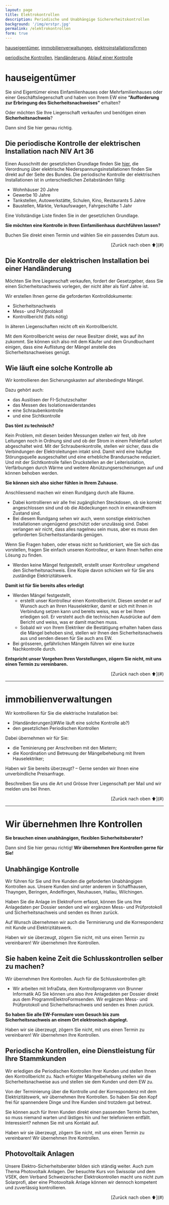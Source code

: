 ```yaml
---
layout: page
title: Elektrokontrollen
description: Periodische und Unabhängige Sichererheitskontrollen
background: '/img/erstpr.jpg'
permalink: /elektrokontrollen
form: true
---
```

[hauseigentümer](#hauseigentümer), [immobilienverwaltungen](#immobilienverwaltungen), [elektroinstallationsfirmen](#wir-übernehmen-ihre-kontrollen)

[periodische Kontrollen](#die-periodische-kontrolle-der-elektrischen-installation-nach-niv-art-36), [Handänderung](#die-kontrolle-der-elektrischen-installation-bei-einer-handänderung), [Ablauf einer Kontrolle](#wie-läuft-eine-solche-kontrolle-ab)

# hauseigentümer

Sie sind Eigentümer eines Einfamilienhauses oder Mehrfamilienhauses oder einer Geschäftsliegenschaft und haben von Ihrem EW eine **“Aufforderung zur Erbringung des Sicherheitsnachweises”** erhalten?

Oder möchten Sie Ihre Liegenschaft verkaufen und benötigen einen **Sicherheitsnachweis**?

Dann sind Sie hier genau richtig.
## Die periodische Kontrolle der elektrischen Installation nach NIV Art 36

Einen Ausschnitt der gesetzlichen Grundlage finden Sie [hier](), die Verordnung über elektrische Niederspannungsinstallationen finden Sie direkt auf der Seite des Bundes. Die periodische Kontrolle der elektrischen Installationen ist in unterschiedlichen Zeitabständen fällig:

  *  Wohnhäuser 20 Jahre
  *  Gewerbe 10 Jahre
  *  Tankstellen, Autowerkstätte, Schulen, Kino, Restaurants 5 Jahre
  *  Baustellen, Märkte, Verkaufswagen, Fahrgeschäfte 1 Jahr

Eine Vollständige Liste finden Sie in der gesetzlichen Grundlage.

**Sie möchten eine Kontrolle in Ihren Einfamilienhaus durchführen lassen?**

Buchen Sie direkt einen Termin und wählen Sie ein passendes Datum aus.
<div style="text-align: right"> [Zurück nach oben ⬆️](#) </div>

## Die Kontrolle der elektrischen Installation bei einer Handänderung

Möchten Sie Ihre Liegenschaft verkaufen, fordert der Gesetzgeber, dass Sie einen Sicherheitsnachweis vorlegen, der nicht älter als fünf Jahre ist.

Wir erstellen Ihnen gerne die geforderten Kontrolldokumente:

  *  Sicherheitsnachweis
  *  Mess- und Prüfprotokoll
  *  Kontrollbericht (falls nötig)

In älteren Liegenschaften reicht oft ein Kontrollbericht.

Mit dem Kontrollbericht weiss der neue Besitzer direkt, was auf ihn zukommt. Sie können sich also mit dem Käufer und dem Grundbuchamt einigen, dass eine Auflistung der Mängel anstelle des Sicherheitsnachweises genügt.

## Wie läuft eine solche Kontrolle ab

Wir kontrollieren den Sicherungskasten auf altersbedingte Mängel.

Dazu gehört auch:

  * das Auslösen der FI-Schutzschalter
  * das Messen des Isolationswiderstandes
  * eine Schraubenkontrolle
  * und eine Sichtkontrolle

**Das tönt zu technisch?**

Kein Problem, mit diesen beiden Messungen stellen wir fest, ob ihre Leitungen noch in Ordnung sind und ob der Strom in einem Fehlerfall sofort abgeschaltet wird. Mit der Schraubenkontrolle, stellen wir sicher, dass die Verbindungen der Elektroleitungen intakt sind. Damit wird eine häufige Störungsquelle ausgeschaltet und eine erhebliche Brandursache reduziert. Und mit der Sichtkontrolle fallen Druckstellen an der Leiterisolation, Verfärbungen durch Wärme und weitere Abnützungserscheinungen auf und können behoben werden.

**Sie können sich also sicher fühlen in Ihrem Zuhause.**

Anschliessend machen wir einen Rundgang durch alle Räume.

  *  Dabei kontrollieren wir alle frei zugänglichen Steckdosen, ob sie korrekt angeschlossen sind und ob die Abdeckungen noch in einwandfreiem Zustand sind.
  *  Bei diesem Rundgang sehen wir auch, wenn sonstige elektrischen Installationen ungenügend geschützt oder unzulässig sind. Dabei verlangen wir nicht, dass alles nagelneu sein muss, aber es muss den geforderten Sicherheitsstandards genügen.

Wenn Sie Fragen haben, oder etwas nicht so funktioniert, wie Sie sich das vorstellen, fragen Sie einfach unseren Kontrolleur, er kann Ihnen helfen eine Lösung zu finden.

  *  Werden keine Mängel festgestellt, erstellt unser Kontrolleur umgehend den Sicherheitsnachweis. Eine Kopie davon schicken wir für Sie ans zuständige Elektrizitätswerk.

**Damit ist für Sie bereits alles erledigt**

  *  Werden Mängel festgestellt,
      *  erstellt unser Kontrolleur einen Kontrollbericht.
        Diesen sendet er auf Wunsch auch an Ihren Hauselektriker, damit er sich mit Ihnen in Verbindung setzen kann und bereits weiss, was er bei Ihnen erledigen soll. Er versteht auch die technischen Ausdrücke auf dem Bericht und weiss, was er damit machen muss.
      *  Sobald wir von Ihrem Elektriker die Bestätigung erhalten haben dass die Mängel behoben sind, stellen wir Ihnen den Sicherheitsnachweis aus und senden diesen für Sie auch ans EW.
  *  Bei grösseren, gefährlichen Mängeln führen wir eine kurze Nachkontrolle durch.

**Entspricht unser Vorgehen Ihren Vorstellungen, zögern Sie nicht, mit uns einen Termin zu vereinbaren.**

<div style="text-align: right"> [Zurück nach oben ⬆️](#) </div>

---

# immobilienverwaltungen

Wir kontrollieren für Sie die elektrische Installation bei:

  *  [Handänderungen](#Wie läuft eine solche Kontrolle ab?)
  *  den gesetzlichen Periodischen Kontrollen


Dabei übernehmen wir für Sie:

*    die Teminierung per Anschreiben mit den Mietern;
*    die Koordination und Betreuung der Mängelbehebung mit Ihrem Hauselektriker;

Haben wir Sie bereits überzeugt? – Gerne senden wir Ihnen eine unverbindliche Preisanfrage.

Beschreiben Sie uns die Art und Grösse Ihrer Liegenschaft per Mail und wir melden uns bei Ihnen.

<div style="text-align: right"> [Zurück nach oben ⬆️](#) </div>

---

# Wir übernehmen Ihre Kontrollen
**Sie brauchen einen unabhängigen, flexiblen Sicherheitsberater?**

Dann sind Sie hier genau richtig!
**Wir übernehmen Ihre Kontrollen gerne für Sie!**

## Unabhängige Kontrolle
Wir führen für Sie und Ihre Kunden die geforderten Unabhängigen Kontrollen aus. Unsere Kunden sind unter anderem in Schaffhausen, Thayngen, Beringen, Andelfingen, Neuhausen, Hallau, Wilchingen.

Haben Sie die Anlage im ElektroForm erfasst, können Sie uns Ihre Anlagedaten per Dossier senden und wir ergänzen Mess- und Prüfprotokoll und Sicherheitsnachweis und senden es Ihnen zurück.

Auf Wunsch übernehmen wir auch die Terminierung und die Korrespondenz mit Kunde und Elektrizitätswerk.

Haben wir sie überzeugt, zögern Sie nicht, mit uns einen Termin zu vereinbaren! Wir übernehmen Ihre Kontrollen.

## Sie haben keine Zeit die Schlusskontrollen selber zu machen?
Wir übernehmen Ihre Kontrollen. Auch für die Schlusskontrollen gilt:

  * Wir arbeiten mit InfraData, dem Kontrollprogramm von Brunner Informatik AG Sie können uns also ihre Anlagedaten per Dossier direkt aus dem ProgrammElektroFormsenden. Wir ergänzen Mess- und Prüfprotokoll und Sicherheitsnachweis und senden es Ihnen zurück.

**So haben Sie alle EW-Formulare vom Gesuch bis zum Sicherheitsnachweis an einem Ort elektronisch abgelegt.**

Haben wir sie überzeugt, zögern Sie nicht, mit uns einen Termin zu vereinbaren!
Wir übernehmen Ihre Kontrollen.

## Periodische Kontrollen, eine Dienstleistung für Ihre Stammkunden

Wir erledigen die Periodischen Kontrollen Ihrer Kunden und stellen Ihnen den Kontrollbericht zu. Nach erfolgter Mängelbehebung stellen wir die Sicherheitsnachweise aus und stellen sie dem Kunden und dem EW zu.

Von der Terminierung über die Kontrolle und der Korrespondenz mit dem Elektrizitätswerk, wir übernehmen Ihre Kontrollen. So haben Sie den Kopf frei für spannendere Dinge und Ihre Kunden sind trotzdem gut betreut.

Sie können auch für Ihren Kunden direkt einen passenden Termin buchen, so muss niemand warten und lästiges hin und her telefonieren entfällt. Interessiert? nehmen Sie mit uns Kontakt auf.

Haben wir sie überzeugt, zögern Sie nicht, mit uns einen Termin zu vereinbaren! Wir übernehmen Ihre Kontrollen.

## Photovoltaik Anlagen
Unsere Elektro-Sicherheitsberater bilden sich ständig weiter. Auch zum Thema Photovoltaik Anlagen. Der besuchte Kurs von Swissolar und dem VSEK, dem Verband Schweizerischer Elektrokontrollen macht uns nicht zum Solarprofi, aber eine Photovoltaik Anlage können wir dennoch kompetent und zuverlässig kontrollieren.
<div style="text-align: right"> [Zurück nach oben ⬆️](#) </div>
